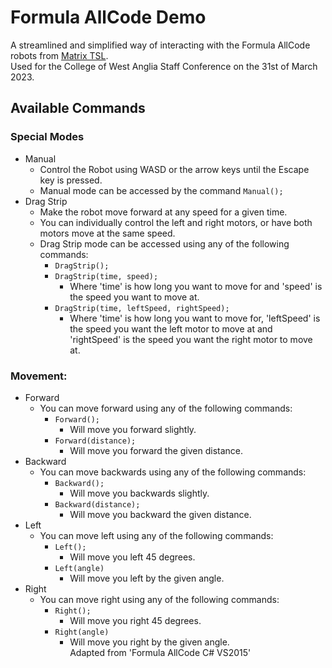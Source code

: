 # Formula AllCode Demo
A streamlined and simplified way of interacting with the Formula AllCode robots from [Matrix TSL](https://www.matrixtsl.com/).  
Used for the College of West Anglia Staff Conference on the 31st of March 2023.  
## Available Commands
### Special Modes
* Manual  
  * Control the Robot using WASD or the arrow keys until the Escape key is pressed.  
  * Manual mode can be accessed by the command `Manual();`  
* Drag Strip  
  * Make the robot move forward at any speed for a given time.  
  * You can individually control the left and right motors, or have both motors move at the same speed.  
  * Drag Strip mode can be accessed using any of the following commands:  
    * `DragStrip();`  
    * `DragStrip(time, speed);`  
      * Where 'time' is how long you want to move for and 'speed' is the speed you want to move at.  
    * `DragStrip(time, leftSpeed, rightSpeed);`  
      * Where 'time' is how long you want to move for, 'leftSpeed' is the speed you want the left motor to move at and 'rightSpeed' is the speed you want the right motor to move at.  
### Movement:  
* Forward  
  * You can move forward using any of the following commands:  
    * `Forward();`  
      * Will move you forward slightly.  
    * `Forward(distance);`  
      * Will move you forward the given distance.  
* Backward
  * You can move backwards using any of the following commands:  
    * `Backward();`  
      * Will move you backwards slightly.  
    * `Backward(distance);`  
      * Will move you backward the given distance.  
* Left  
  * You can move left using any of the following commands:  
    * `Left();`  
      * Will move you left 45 degrees.  
    * `Left(angle)`  
      * Will move you left by the given angle.  
* Right 
  * You can move right using any of the following commands:  
    * `Right();`  
      * Will move you right 45 degrees.  
    * `Right(angle)`  
      * Will move you right by the given angle.  
Adapted from 'Formula AllCode C# VS2015'

